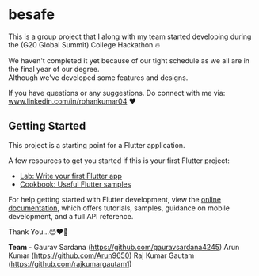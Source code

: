 # besafe

This is a group project that I along with my team started developing during the (G20 Global Summit) College Hackathon 🔥

We haven't completed it yet because of our tight schedule as we all are in the final year of our degree.                  
Although we've developed some features and designs.


If you have questions or any suggestions.
Do connect with me via: www.linkedin.com/in/rohankumar04 ❤




## Getting Started

This project is a starting point for a Flutter application.

A few resources to get you started if this is your first Flutter project:

- [Lab: Write your first Flutter app](https://docs.flutter.dev/get-started/codelab)
- [Cookbook: Useful Flutter samples](https://docs.flutter.dev/cookbook)

For help getting started with Flutter development, view the
[online documentation](https://docs.flutter.dev/), which offers tutorials,
samples, guidance on mobile development, and a full API reference.




Thank You...😊❤️‍🔥 

**Team -**
Gaurav Sardana (https://github.com/gauravsardana4245)
Arun Kumar (https://github.com/Arun9650)
Raj Kumar Gautam (https://github.com/rajkumargautam1) 
